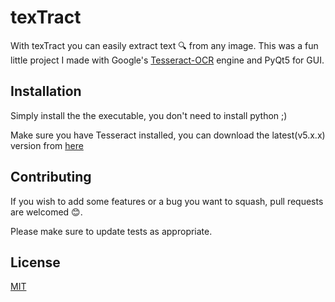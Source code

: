 # texTract

With texTract you can easily extract text 🔍 from any image. This was a fun little project I made with Google's [Tesseract-OCR](https://github.com/tesseract-ocr/tesseract) engine and PyQt5 for GUI. 

## Installation

Simply install the the executable, you don't need to install python ;) 

Make sure you have Tesseract installed, you can download the latest(v5.x.x) version from [here](https://github.com/UB-Mannheim/tesseract/wiki) 



## Contributing
If you wish to add some features or a bug you want to squash, pull requests are welcomed 😊.

Please make sure to update tests as appropriate.

## License
[MIT](https://choosealicense.com/licenses/mit/)